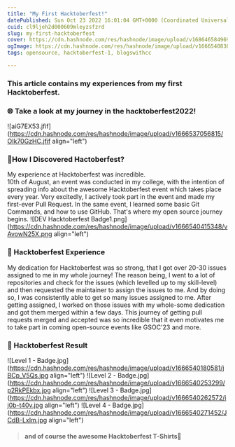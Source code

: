 ```yaml
---
title: "My First Hacktoberfest!"
datePublished: Sun Oct 23 2022 16:01:04 GMT+0000 (Coordinated Universal Time)
cuid: cl9ljeh2d000609mleyzsfzrd
slug: my-first-hacktoberfest
cover: https://cdn.hashnode.com/res/hashnode/image/upload/v1686465849691/0c6c1f80-5068-4b95-8930-d963243ebcee.webp
ogImage: https://cdn.hashnode.com/res/hashnode/image/upload/v1666540838638/KV_fwnNZE.jfif
tags: opensource, hacktoberfest-1, blogswithcc

---
```


### This article contains my experiences from my first Hacktoberfest.
### 🌐 Take a look at my journey in the hacktoberfest2022!


![aiG7EX53.jfif](https://cdn.hashnode.com/res/hashnode/image/upload/v1666537056815/OIk70GzHC.jfif align="left")

### 📌How I Discovered Hactoberfest?
My experience at Hacktoberfest was incredible.<br />
10th of August, an event was conducted in my college, with the intention of spreading info about the awesome Hacktoberfest event which takes place every year. Very excitedly, I actively took part in the event and made my first-ever Pull Request. In the same event, I learned some basic Git Commands, and how to use GitHub. That's where my open source journey begins.
![DEV Hacktoberfest Badge1.png](https://cdn.hashnode.com/res/hashnode/image/upload/v1666540415348/vAvowN25X.png align="left")
### 📌 Hacktoberfest Experience
My dedication for Hacktoberfest was so strong, that I got over 20-30 issues assigned to me in my whole journey! The reason being, I went to a lot of repositories and check for the issues (which levelled up to my skill-level) and then requested the maintainer to assign the issues to me. And by doing so, I was consistently able to get so many issues assigned to me. After getting assigned, I worked on those issues with my whole-some dedication and got them merged within a few days. This journey of getting pull requests merged and accepted was so incredible that it even motivates me to take part in coming open-source events like GSOC'23 and more.
### 📌 Hacktoberfest Result

![Level 1 - Badge.jpg](https://cdn.hashnode.com/res/hashnode/image/upload/v1666540180581/jBCp_V5Qs.jpg align="left")
![Level 2 - Badge.jpg](https://cdn.hashnode.com/res/hashnode/image/upload/v1666540253299/p2RkPEkbx.jpg align="left")
![Level 3 - Badge.jpg](https://cdn.hashnode.com/res/hashnode/image/upload/v1666540262572/ij0b-t40v.jpg align="left")
![Level 4 - Badge.jpg](https://cdn.hashnode.com/res/hashnode/image/upload/v1666540271452/JCdB-LxIm.jpg align="left")

> #### and of course the awesome Hacktoberfest T-Shirts🎊




